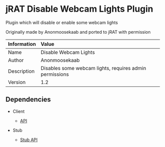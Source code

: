 # jRAT Disable Webcam Lights Plugin

Plugin which will disable or enable some webcam lights

Originally made by Anonmoosekaab and ported to jRAT with permission

| Information	| Value
| ---           |:---
| Name			| Disable Webcam Lights
| Author     	| Anonmoosekaab
| Description   | Disables some webcam lights, requires admin permissions
| Version		| 1.2

## Dependencies

- Client
	- [API](https://github.com/java-rat/jrat-api)

- Stub
	- [Stub API](https://github.com/java-rat/jrat-stub-api)

